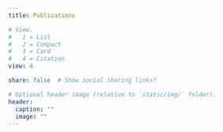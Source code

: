 ```yaml
---
title: Publications

# View.
#   1 = List
#   2 = Compact
#   3 = Card
#   4 = Citation
view: 4

share: false  # Show social sharing links?

# Optional header image (relative to `static/img/` folder).
header:
  caption: ""
  image: ""
---
```

